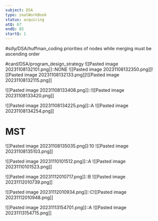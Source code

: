 ```yaml
---
subject: DSA
type: zealWorkBook
status: acquiring
atQ: 67
endQ: 85
startQ: 1
---
```

#silly/DSA/huffman_coding priorities of nodes while merging must be ascending order


#card/DSA/program_design_strategy
![[Pasted image 20231108132101.png]]::NONE ![[Pasted image 20231108132350.png]]![[Pasted image 20231108132133.png]]![[Pasted image 20231108132115.png]] <!--SR:!2023-12-08,14,290-->

![[Pasted image 20231108133408.png]]::![[Pasted image 20231108133420.png]] <!--SR:!2023-12-06,12,270-->

![[Pasted image 20231108134225.png]]::A ![[Pasted image 20231108134254.png]] <!--SR:!2023-12-05,11,270-->

# MST
![[Pasted image 20231108135035.png]]:10 ![[Pasted image 20231108135103.png]]

![[Pasted image 20231110101512.png]]::A ![[Pasted image 20231110101523.png]] <!--SR:!2023-12-07,13,270-->

![[Pasted image 20231112010717.png]]::B ![[Pasted image 20231112010739.png]] <!--SR:!2023-11-27,3,195-->

![[Pasted image 20231112010934.png]]::C![[Pasted image 20231112010948.png]] <!--SR:!2023-11-27,3,195-->

![[Pasted image 20231113154701.png]]::A ![[Pasted image 20231113154715.png]] <!--SR:!2023-11-25,1,155-->

